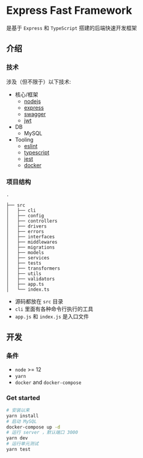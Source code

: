 # Express Fast Framework
是基于 `Express` 和 `TypeScript` 搭建的后端快速开发框架  

## 介绍

### 技术

涉及（但不限于）以下技术:

- 核心/框架
  - [nodejs](https://nodejs.org/)
  - [express](https://expressjs.com/)
  - [swagger](https://swagger.io)
  - [jwt](https://www.jwt.io/)
- DB
  - MySQL
- Tooling
  - [eslint](https://eslint.org/)
  - [typescript](https://typescriptlang.org/)
  - [jest](https://facebook.github.io/jest/)
  - [docker](https://www.docker.com/)

### 项目结构

```
.

├── src
│   ├── cli
│   ├── config
│   ├── controllers
│   ├── drivers
│   ├── errors
│   ├── interfaces
│   ├── middlewares
│   ├── migrations
│   ├── models
│   ├── services
│   ├── tests
│   ├── transformers
│   ├── utils
│   ├── validators
│   ├── app.ts
│   └── index.ts
```

- 源码都放在 `src` 目录
- `cli` 里面有各种命令行执行的工具
- `app.js` 和 `index.js` 是入口文件

## 开发

### 条件

- `node` >= 12
- `yarn`
- `docker` and `docker-compose`

### Get started

```bash
# 安装以来
yarn install
# 启动 MySQL
docker-compose up -d
# 运行 server ，默认端口 3000
yarn dev
# 运行单元测试
yarn test
```